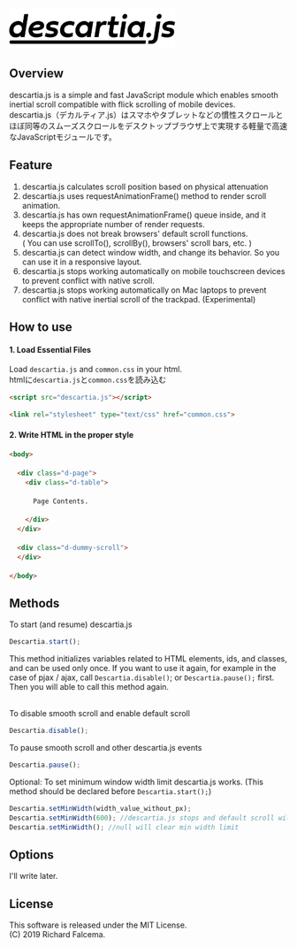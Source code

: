 <img src="images/descartia_logo_mini.png" width="300" alt="descartia.js">

## Overview
descartia.js is a simple and fast JavaScript module which enables smooth inertial scroll compatible with flick scrolling of mobile devices.  
descartia.js（デカルティア.js）はスマホやタブレットなどの慣性スクロールとほぼ同等のスムーズスクロールをデスクトップブラウザ上で実現する軽量で高速なJavaScriptモジュールです。
## Feature
1. descartia.js calculates scroll position based on physical attenuation
2. descartia.js uses requestAnimationFrame() method to render scroll animation.
3. descartia.js has own requestAnimationFrame() queue inside, and it keeps the appropriate number of render requests.
3. descartia.js does not break browsers' default scroll functions.  
( You can use scrollTo(), scrollBy(), browsers' scroll bars, etc. )
4. descartia.js can detect window width, and change its behavior. So you can use it in a responsive layout.
5. descartia.js stops working automatically on mobile touchscreen devices to prevent conflict with native scroll.
6. descartia.js stops working automatically on Mac laptops to prevent conflict with native inertial scroll of the trackpad. (Experimental)


## How to use
#### 1. Load Essential Files
Load `descartia.js` and `common.css` in your html.  
htmlに`descartia.js`と`common.css`を読み込む
```html
<script src="descartia.js"></script>
```  
```html
<link rel="stylesheet" type="text/css" href="common.css">
```
#### 2. Write HTML in the proper style
```html
<body>

  <div class="d-page">
    <div class="d-table">

      Page Contents.

    </div>
  </div>

  <div class="d-dummy-scroll">
  </div>

</body>
```  



## Methods
To start (and resume) descartia.js  
```javascript
Descartia.start();
```  
This method initializes variables related to HTML elements, ids, and classes, and
can be used only once. If you want to use it again, for example in the case of pjax / ajax, call `Descartia.disable()`; or `Descartia.pause();` first. Then you will able to call this method again.
<br>
<br>

To disable smooth scroll and enable default scroll  
```javascript
Descartia.disable();
```  
To pause smooth scroll and other descartia.js events  
```javascript
Descartia.pause();
```
Optional: To set minimum window width limit descartia.js works. (This method should be declared before `Descartia.start();`)
```javascript
Descartia.setMinWidth(width_value_without_px);
Descartia.setMinWidth(600); //descartia.js stops and default scroll will be enabled if width <= 600
Descartia.setMinWidth(); //null will clear min width limit
```
## Options
I'll write later.
## License
This software is released under the MIT License.  
(C) 2019 Richard Falcema.
